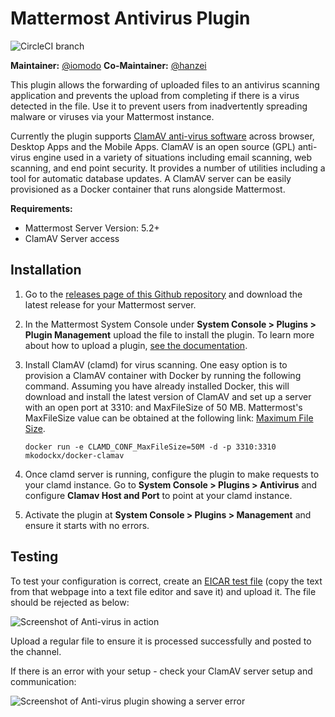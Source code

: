 # Mattermost Antivirus Plugin

![CircleCI branch](https://img.shields.io/circleci/project/github/mattermost/mattermost-plugin-antivirus/master.svg)

**Maintainer:** [@iomodo](https://github.com/iomodo)
**Co-Maintainer:** [@hanzei](https://github.com/hanzei)

This plugin allows the forwarding of uploaded files to an antivirus scanning application and prevents the upload from completing if there is a virus detected in the file. Use it to prevent users from inadvertently spreading malware or viruses via your Mattermost instance. 

Currently the plugin supports [ClamAV anti-virus software](https://www.clamav.net/) across browser, Desktop Apps and the Mobile Apps. ClamAV is an open source (GPL) anti-virus engine used in a variety of situations including email scanning, web scanning, and end point security. It provides a number of utilities including a tool for automatic database updates. A ClamAV server can be easily provisioned as a Docker container that runs alongside Mattermost. 

**Requirements:**

- Mattermost Server Version: 5.2+
- ClamAV Server access

## Installation

1. Go to the [releases page of this Github repository](https://github.com/mattermost/mattermost-plugin-antivirus/releases) and download the latest release for your Mattermost server.
2. In the Mattermost System Console under **System Console > Plugins > Plugin Management** upload the file to install the plugin. To learn more about how to upload a plugin, [see the documentation](https://docs.mattermost.com/administration/plugins.html#plugin-uploads).
3. Install ClamAV (clamd) for virus scanning. One easy option is to provision a ClamAV container with Docker by running the following command.  Assuming you have already installed Docker, this will download and install the latest version of ClamAV and set up a server with an open port at 3310: and MaxFileSize of 50 MB. Mattermost's MaxFileSize value can be obtained at the following link: [Maximum File Size](https://docs.mattermost.com/administration/config-settings.html#maximum-file-size).  

   ```
   docker run -e CLAMD_CONF_MaxFileSize=50M -d -p 3310:3310 mkodockx/docker-clamav
   ```

4. Once clamd server is running, configure the plugin to make requests to your clamd instance. Go to **System Console > Plugins > Antivirus** and configure **Clamav Host and Port** to point at your clamd instance.  
5. Activate the plugin at **System Console > Plugins > Management** and ensure it starts with no errors.


## Testing

To test your configuration is correct, create an [EICAR test file](https://2016.eicar.org/86-0-Intended-use.html) (copy the text from that webpage into a text file editor and save it) and upload it. The file should be rejected as below:

![Screenshot of Anti-virus in action](/2019-07-26_13-56-13.png)

Upload a regular file to ensure it is processed successfully and posted to the channel.

If there is an error with your setup - check your ClamAV server setup and communication:

![Screenshot of Anti-virus plugin showing a server error](/2019-07-26_11-52-33.png)




